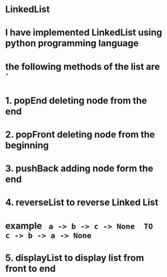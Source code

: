 # LinkedList

# I have implemented LinkedList using python programming language
# the following methods of the list are `
#   1. popEnd deleting node from the end
#   2. popFront deleting node from the beginning
#   3. pushBack adding node form the end
#   4. reverseList to reverse Linked List 
#       example ` a -> b -> c -> None  TO  c -> b -> a -> None`
#   5. displayList to display list from front to end
